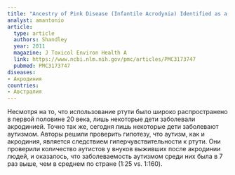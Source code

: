 ```yaml
---
title: "Ancestry of Pink Disease (Infantile Acrodynia) Identified as a Risk Factor for Autism Spectrum Disorders"
analyst: amantonio
article:
  type: article
  authors: Shandley
  year: 2011
  magazine: J Toxicol Environ Health A
  link: https://www.ncbi.nlm.nih.gov/pmc/articles/PMC3173747
  pubmed: PMC3173747
diseases:
- Акродиния
countries:
- Австралия
---
```


Несмотря на то, что использование ртути было широко распространено в первой половине 20 века, лишь некоторые дети заболевали акродинией. Точно так же, сегодня лишь некоторые дети заболевают аутизмом. Авторы решили проверить гипотезу, что аутизм, как и акродиния, является следствием гиперчувствительности к ртути. Они проверили количество аутистов у внуков выживших после акродинии людей, и оказалось, что заболеваемость аутизмом среди них была в 7 раз выше, чем в среднем по стране (1:25 vs. 1:160).
